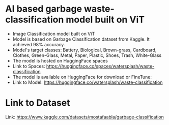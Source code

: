 # AI based garbage waste-classification model built on ViT
- Image Classification model built on ViT
- Model is based on Garbage Classification dataset from Kaggle. It achieved 98% accuracy.
- Model's target classes: Battery, Biological, Brown-grass, Cardboard, Clothes, Green-Glass, Metal, Paper, Plastic, Shoes, Trash, White-Glass
- The model is hosted on HuggingFace spaces
- Link to Spaces: https://huggingface.co/spaces/watersplash/waste-classification
- The model is available on HuggingFace for download or FineTune:
- Link to Model: https://huggingface.co/watersplash/waste-classification
# Link to Dataset
Link: https://www.kaggle.com/datasets/mostafaabla/garbage-classification
